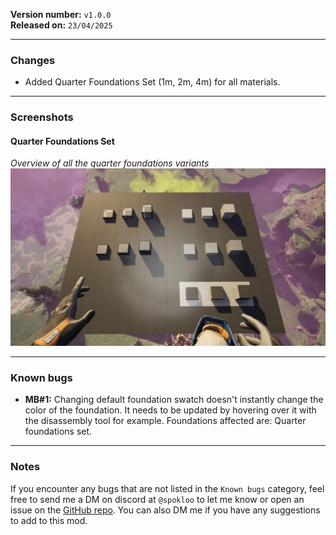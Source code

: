 **Version number:** `v1.0.0`\
**Released on:** `23/04/2025`

---

### Changes

- Added Quarter Foundations Set (1m, 2m, 4m) for all materials.

---

### Screenshots

#### Quarter Foundations Set

*Overview of all the quarter foundations variants*
![Overview of all the quarter foundations variants](https://github.com/Spokloo/Satisfactory-MoreBuildables-Mod/blob/master/Resources/Screenshots/QuarterFoundationsSetOverview.png?raw=true "Overview of all the quarter foundations variants")

---

### Known bugs

- **MB#1:** Changing default foundation swatch doesn't instantly change the color of the foundation. It needs to be updated by hovering over it with the disassembly tool for example. Foundations affected are: Quarter foundations set.

---

### Notes

If you encounter any bugs that are not listed in the `Known bugs` category, feel free to send me a DM on discord at `@spokloo` to let me know or open an issue on the [GitHub repo](https://github.com/Spokloo/Satisfactory-MoreBuildables-Mod/issues). You can also DM me if you have any suggestions to add to this mod.

